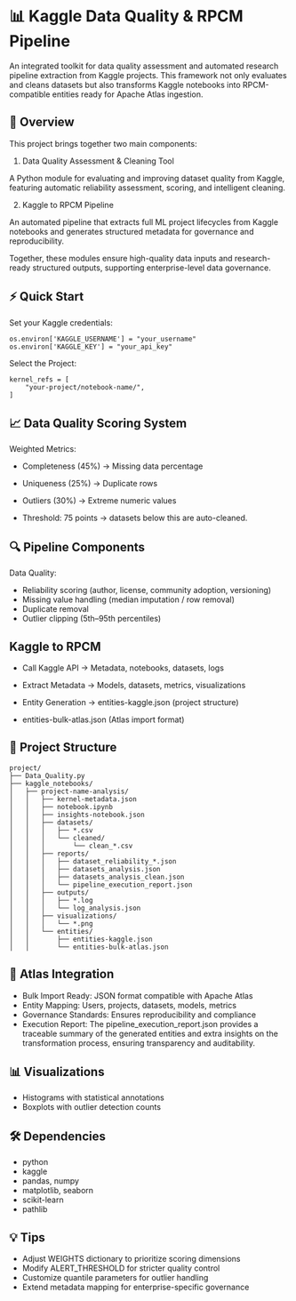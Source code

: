 # 📊 Kaggle Data Quality & RPCM Pipeline

An integrated toolkit for data quality assessment and automated research pipeline extraction from Kaggle projects. This framework not only evaluates and cleans datasets but also transforms Kaggle notebooks into RPCM-compatible entities ready for Apache Atlas ingestion.

## 🎯 Overview

This project brings together two main components:

1. Data Quality Assessment & Cleaning Tool

A Python module for evaluating and improving dataset quality from Kaggle, featuring automatic reliability assessment, scoring, and intelligent cleaning.

2. Kaggle to RPCM Pipeline

An automated pipeline that extracts full ML project lifecycles from Kaggle notebooks and generates structured metadata for governance and reproducibility.

Together, these modules ensure high-quality data inputs and research-ready structured outputs, supporting enterprise-level data governance.

## ⚡ Quick Start

Set your Kaggle credentials:

```
os.environ['KAGGLE_USERNAME'] = "your_username"
os.environ['KAGGLE_KEY'] = "your_api_key"
```

Select the Project:
```
kernel_refs = [
    "your-project/notebook-name/",
]
```

## 📈 Data Quality Scoring System

Weighted Metrics:

- Completeness (45%) → Missing data percentage

- Uniqueness (25%) → Duplicate rows

- Outliers (30%) → Extreme numeric values

- Threshold: 75 points → datasets below this are auto-cleaned.

## 🔍 Pipeline Components

Data Quality:

- Reliability scoring (author, license, community adoption, versioning)
- Missing value handling (median imputation / row removal)
- Duplicate removal
- Outlier clipping (5th–95th percentiles)

## Kaggle to RPCM

- Call Kaggle API → Metadata, notebooks, datasets, logs

- Extract Metadata → Models, datasets, metrics, visualizations

- Entity Generation → entities-kaggle.json (project structure)

- entities-bulk-atlas.json (Atlas import format)

## 📁 Project Structure

```
project/
├── Data_Quality.py
├── kaggle_notebooks/
│   ├── project-name-analysis/
│   │   ├── kernel-metadata.json
│   │   ├── notebook.ipynb
│   │   ├── insights-notebook.json
│   │   ├── datasets/
│   │   │   ├── *.csv
│   │   │   └── cleaned/
│   │   │       └── clean_*.csv
│   │   ├── reports/
│   │   │   ├── dataset_reliability_*.json
│   │   │   ├── datasets_analysis.json
│   │   │   ├── datasets_analysis_clean.json
│   │   │   └── pipeline_execution_report.json
│   │   ├── outputs/
│   │   │   ├── *.log
│   │   │   └── log_analysis.json
│   │   ├── visualizations/
│   │   │   └── *.png
│   │   └── entities/
│   │       ├── entities-kaggle.json
│   │       └── entities-bulk-atlas.json

```

## 🧩 Atlas Integration
- Bulk Import Ready: JSON format compatible with Apache Atlas
- Entity Mapping: Users, projects, datasets, models, metrics
- Governance Standards: Ensures reproducibility and compliance
- Execution Report: The pipeline_execution_report.json provides a traceable summary of the generated entities and extra insights on the transformation process, ensuring transparency and auditability.

## 📊 Visualizations
- Histograms with statistical annotations
- Boxplots with outlier detection counts

## 🛠️ Dependencies
- python
- kaggle
- pandas, numpy
- matplotlib, seaborn
- scikit-learn
- pathlib

## 💡 Tips

- Adjust WEIGHTS dictionary to prioritize scoring dimensions
- Modify ALERT_THRESHOLD for stricter quality control
- Customize quantile parameters for outlier handling
- Extend metadata mapping for enterprise-specific governance